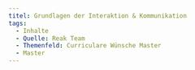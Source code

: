 ```yaml
---
titel: Grundlagen der Interaktion & Kommunikation
tags:
  - Inhalte
  - Quelle: Reak Team
  - Themenfeld: Curriculare Wünsche Master
  - Master
---
```

